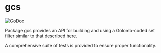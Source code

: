 gcs
==========

[![GoDoc](https://godoc.org/github.com/coolsnady/hxd/gcs?status.png)](http://godoc.org/github.com/coolsnady/hxd/gcs)

Package gcs provides an API for building and using a Golomb-coded set filter
similar to that described [here](http://giovanni.bajo.it/post/47119962313/golomb-coded-sets-smaller-than-bloom-filters).

A comprehensive suite of tests is provided to ensure proper functionality.